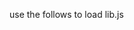 use the follows to load lib.js

<script src="https://cdn.rawgit.com/chengtie/funfunlib/master/lib.js"></script>


